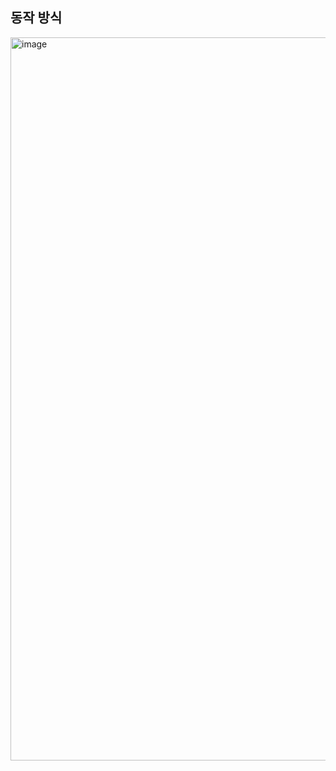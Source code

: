 ## 동작 방식

<img width="1157" alt="image" src="https://github.com/dik654/cryptography/assets/33992354/30716713-818a-4b6a-b9df-89118e69e2ed">
